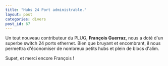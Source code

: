 ```yaml
---
title: "Hubs 24 Port administrable."
layout: post
categories: divers
post_id: 67
---
```

Un tout nouveau contributeur du PLUG, **François Guerraz**, nous a doté d'un superbe switch 24 ports ethernet.
Bien que bruyant et encombrant, il nous permettra d'économiser de nombreux petits hubs et plein de blocs d'alim.

Supet, et merci encore François !